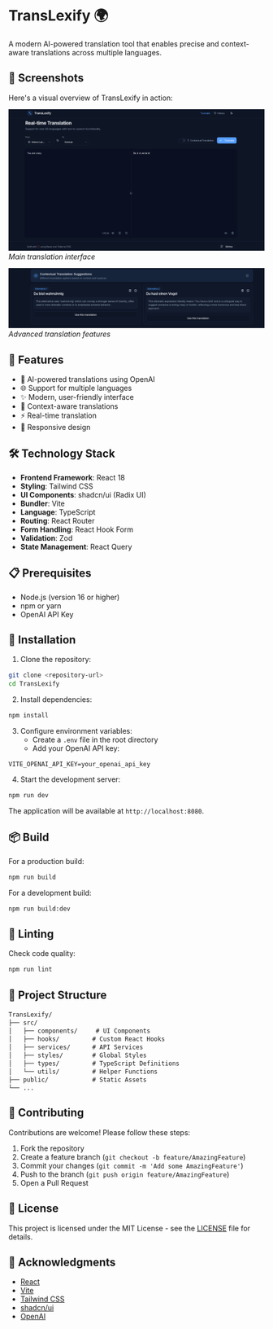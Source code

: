# TransLexify 🌍

A modern AI-powered translation tool that enables precise and context-aware translations across multiple languages.

## 📸 Screenshots

Here's a visual overview of TransLexify in action:

![TransLexify Screenshot 1](screenshots/pic1.png)
*Main translation interface*

![TransLexify Screenshot 2](screenshots/pic2.png)
*Advanced translation features*

## 🚀 Features

- 🤖 AI-powered translations using OpenAI
- 🌐 Support for multiple languages
- ✨ Modern, user-friendly interface
- 🎯 Context-aware translations
- ⚡ Real-time translation
- 📱 Responsive design

## 🛠️ Technology Stack

- **Frontend Framework**: React 18
- **Styling**: Tailwind CSS
- **UI Components**: shadcn/ui (Radix UI)
- **Bundler**: Vite
- **Language**: TypeScript
- **Routing**: React Router
- **Form Handling**: React Hook Form
- **Validation**: Zod
- **State Management**: React Query

## 📋 Prerequisites

- Node.js (version 16 or higher)
- npm or yarn
- OpenAI API Key

## 🚀 Installation

1. Clone the repository:
```bash
git clone <repository-url>
cd TransLexify
```

2. Install dependencies:
```bash
npm install
```

3. Configure environment variables:
   - Create a `.env` file in the root directory
   - Add your OpenAI API key:
```env
VITE_OPENAI_API_KEY=your_openai_api_key
```

4. Start the development server:
```bash
npm run dev
```

The application will be available at `http://localhost:8080`.

## 📦 Build

For a production build:
```bash
npm run build
```

For a development build:
```bash
npm run build:dev
```

## 🧪 Linting

Check code quality:
```bash
npm run lint
```

## 📁 Project Structure

```
TransLexify/
├── src/
│   ├── components/     # UI Components
│   ├── hooks/         # Custom React Hooks
│   ├── services/      # API Services
│   ├── styles/        # Global Styles
│   ├── types/         # TypeScript Definitions
│   └── utils/         # Helper Functions
├── public/            # Static Assets
└── ...
```

## 🤝 Contributing

Contributions are welcome! Please follow these steps:

1. Fork the repository
2. Create a feature branch (`git checkout -b feature/AmazingFeature`)
3. Commit your changes (`git commit -m 'Add some AmazingFeature'`)
4. Push to the branch (`git push origin feature/AmazingFeature`)
5. Open a Pull Request

## 📝 License

This project is licensed under the MIT License - see the [LICENSE](LICENSE) file for details.

## 🙏 Acknowledgments

- [React](https://reactjs.org/)
- [Vite](https://vitejs.dev/)
- [Tailwind CSS](https://tailwindcss.com/)
- [shadcn/ui](https://ui.shadcn.com/)
- [OpenAI](https://openai.com/)
